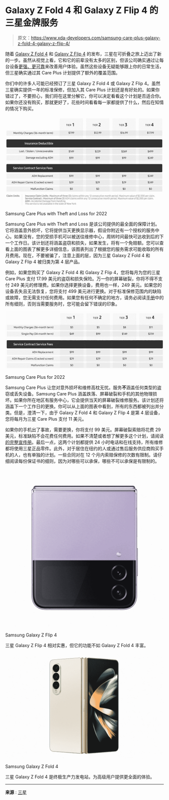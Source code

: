 # Galaxy Z Fold 4 和 Galaxy Z Flip 4 的三星金牌服务

> 原文：<https://www.xda-developers.com/samsung-care-plus-galaxy-z-fold-4-galaxy-z-flip-4/>

随着 [Galaxy Z Fold 4](https://www.xda-developers.com/samsung-galaxy-z-fold-4-hands-on/) 和 [Galaxy Z Flip 4](https://www.xda-developers.com/samsung-galaxy-z-flip-4-hands-on/) 的发布，三星在可折叠之旅上迈出了新的一步。虽然从视觉上看，它和它的前辈没有太多的区别，但该公司确实通过让每台设备[更强、更可靠](https://www.xda-developers.com/samsung-galaxy-z-fold-4-new-hinge/)来改善用户体验。虽然这些设备无疑能够跟上你的日常生活，但三星确实通过其 Care Plus 计划提供了额外的覆盖范围。

你们中的许多人可能已经预订了三星 Galaxy Z Fold 4 或 Galaxy Z Flip 4。虽然三星确实提供一年的标准保修，但加入其 Care Plus 计划还是有好处的。如果你错过了，不要担心，我们将在这里分解它，你可以决定看看这个计划是否适合你。如果你还没有购买，那就更好了，花些时间看看每一家都提供了什么，然后在知情的情况下购买。

 <picture>![Samsung Care Plus with Theft and Loss for 2022](img/e981e35bd0242df9f69cffd6011ef6a7.png)</picture> 

Samsung Care Plus with Theft and Loss for 2022

Samsung Care Plus with Theft and Loss 是该公司提供的最全面的保障计划。它将涵盖意外损坏，它将提供当天更换显示器，假设你附近有一个授权的服务中心。如果没有，您的受损手机可以被送往维修中心，周转时间最快可达收到后的下一个工作日。该计划还将涵盖盗窃和损失，如果发生，将有一个免赔额。您可以查看上面的图表了解更多详细信息，该图表列出了根据您的服务需求可能收取的所有月费用。现在，不要被骗了，注意上面的层，因为三星 Galaxy Z Fold 4 和 Galaxy Z Flip 4 被归类为第 4 层产品。

例如，如果您购买了 Galaxy Z Fold 4 和 Galaxy Z Flip 4，您将每月为您的三星 Care Plus 支付 17.99 美元的盗窃和损失保险。万一你的屏幕破裂，你将不得不支付 249 美元的修理费。如果你选择更换设备，费用也一样，249 美元。如果您的设备丢失且无法恢复，您将支付 499 美元进行更换。对于标准保修范围内的缺陷或故障，您无需支付任何费用。如果您有任何不确定的地方，请务必阅读[手册](https://www.asurion.com/pdf/samsung-care-plus-bdl-5-peril-en-sp-stacked-051222/)中的所有细则，否则当需要服务时，您可能会留下错误的印象。

 <picture>![Samsung Care Plus for 2022](img/c9e57c0b3164bd618d0a128140cba18c.png)</picture> 

Samsung Care Plus for 2022

Samsung Care Plus 让您对意外损坏和维修高枕无忧。服务**不**涵盖任何类型的盗窃或丢失设备。Samsung Care Plus 涵盖跌落、屏幕破裂和手机的其他物理损坏。如果你所在地区有服务中心，它会提供当天的屏幕破裂维修服务。该计划还将涵盖下一个工作日的更换。你可以从上面的图表中看到，所有的东西都被列出并分类。但是，澄清一下，由于 Galaxy Z Fold 4 和 Galaxy Z Flip 4 是第 4 层设备，您将每月为三星 Care Plus 支付 11 美元。

如果你的手机出了事故，需要更换，你将支付 99 美元。屏幕破裂索赔将花费 29 美元，标准缺陷不会花费任何费用。如果不清楚或者想了解更多这个计划，请阅读[的完整宣传册](https://www.asurion.com/pdf/samsung-care-plus-04-06-22/)。最后一点，这两个计划都提供 24 小时电话和在线支持，所有维修都将使用三星正品零件。此外，对于居住在纽约的人或通过售后服务供应商购买手机的人，也有单独的计划。一些合同对在 12 个月内索赔保修的次数有限制。请仔细阅读每份保证书的细则，因为对哪些可以承保，哪些不可以承保是有限制的。

 <picture>![The Galaxy Z Flip 4 is the ideal phone for those who want something more pocketable -- and more stylish. ](img/e47692a41ad6b5d9aae1945560b7be1f.png)</picture> 

Samsung Galaxy Z Flip 4

三星 Galaxy Z Flip 4 相对实惠，但它的功能不如 Galaxy Z Fold 4 丰富。

 <picture>![The Galaxy Z Fold 4 is available to buy from Samsung. Through its website, you get access to a fourth, exclusive color and an optional discount through an eligible trade-in.](img/7aac5f1bea6abcb9d3e6054d147a2ca9.png)</picture> 

Samsung Galaxy Z Fold 4

三星 Galaxy Z Fold 4 是终极生产力发电站，为高级用户提供更全面的体验。

* * *

**来源** : [三星](https://shop-links.co/1782607693696857015?u1=b9ad3322-8cac-49f4-a29c-80fc9d7e129a)